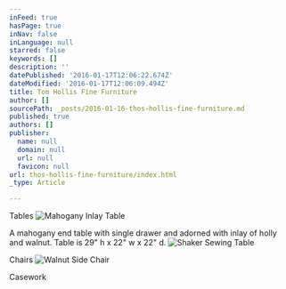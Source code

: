 ```yaml
---
inFeed: true
hasPage: true
inNav: false
inLanguage: null
starred: false
keywords: []
description: ''
datePublished: '2016-01-17T12:06:22.674Z'
dateModified: '2016-01-17T12:06:09.494Z'
title: Tom Hollis Fine Furniture
author: []
sourcePath: _posts/2016-01-16-thos-hollis-fine-furniture.md
published: true
authors: []
publisher:
  name: null
  domain: null
  url: null
  favicon: null
url: thos-hollis-fine-furniture/index.html
_type: Article

---
```

Tables
![Mahogany Inlay Table](https://s3-us-west-2.amazonaws.com/the-grid-img/p/9bde54224422f1cb446acc5ac93b9a3407a831c8.jpg)

A mahogany end table with single drawer and adorned with inlay of holly and walnut.  Table is 29" h x 22" w x 22" d.
![Shaker Sewing Table](https://s3-us-west-2.amazonaws.com/the-grid-img/p/522dcabede07050a422f837afa402dda52c8a255.jpg)

Chairs
![Walnut Side Chair](https://s3-us-west-2.amazonaws.com/the-grid-img/p/7071343f69ee83d31e6374bdabdb609b4a319106.jpg)

Casework